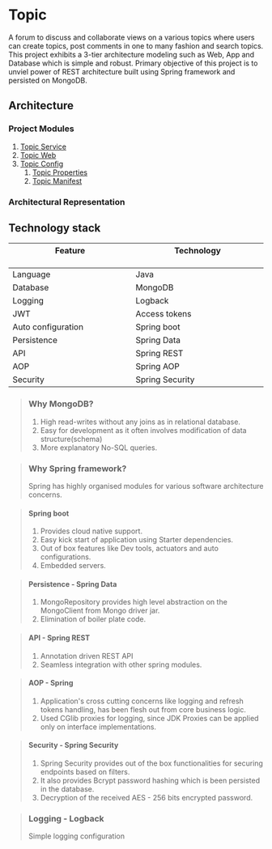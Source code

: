 # Topic

A forum to discuss and collaborate views on a various topics where users can create topics, post comments in one to many fashion and search topics. This project exhibits a 3-tier architecture modeling such as Web, App and Database which is simple and robust. Primary objective of this project is to unviel power of REST architecture built using Spring framework and persisted on MongoDB.

## Architecture

### Project Modules
1. [Topic Service](https://github.com/rajasushanth/topic-service.git)
2. [Topic Web](https://github.com/rajasushanth/topic-web.git)
3. [Topic Config](https://github.com/rajasushanth/topic-config.git)
    1. [Topic Properties](https://github.com/rajasushanth/topic-properties.git)
    2. [Topic Manifest](https://github.com/rajasushanth/topic-manifest.git)

### Architectural Representation

## Technology stack

| Feature                 &nbsp;&nbsp;&nbsp;&nbsp;&nbsp;&nbsp;&nbsp;&nbsp;&nbsp;&nbsp;&nbsp;&nbsp;&nbsp;&nbsp;&nbsp;&nbsp;&nbsp;&nbsp;&nbsp;&nbsp;&nbsp;&nbsp;&nbsp;&nbsp;&nbsp;&nbsp;&nbsp;&nbsp;&nbsp;&nbsp;&nbsp;&nbsp;&nbsp;&nbsp;&nbsp;&nbsp;&nbsp;&nbsp;&nbsp;&nbsp;&nbsp;&nbsp;&nbsp;&nbsp;&nbsp;| Technology &nbsp;&nbsp;&nbsp;&nbsp;&nbsp;&nbsp;&nbsp;&nbsp;&nbsp;&nbsp;&nbsp;&nbsp;&nbsp;&nbsp;&nbsp;&nbsp;&nbsp;&nbsp;&nbsp;&nbsp;&nbsp;&nbsp;&nbsp;&nbsp;&nbsp;&nbsp;&nbsp;&nbsp;&nbsp;&nbsp;&nbsp;&nbsp;&nbsp;&nbsp;&nbsp;&nbsp;&nbsp;&nbsp;&nbsp;&nbsp;&nbsp;&nbsp;&nbsp;&nbsp;&nbsp;    |
|-----------------------  |-------------------------------|
| Language                | Java                          |
| Database                | MongoDB                       |
| Logging                 | Logback                       |
| JWT                     | Access tokens                 |
| Auto configuration      | Spring boot                   |
| Persistence             | Spring Data                   |
| API                     | Spring REST                   |
| AOP                     | Spring AOP                    |
| Security                | Spring Security               |

> ### Why MongoDB?
> 1. High read-writes without any joins as in relational database.
> 2. Easy for development as it often involves modification of data structure(schema)
> 3. More explanatory No-SQL queries.

> ### Why Spring framework?
> Spring has highly organised modules for various software architecture concerns.

> #### Spring boot
> 1. Provides cloud native support.
> 2. Easy kick start of application using Starter dependencies.
> 3. Out of box features like Dev tools, actuators and auto configurations.
> 4. Embedded servers.

> #### Persistence - Spring Data 
> 1. MongoRepository provides high level abstraction on the MongoClient from Mongo driver jar.
> 2. Elimination of boiler plate code.

> #### API - Spring REST
> 1. Annotation driven REST API
> 2. Seamless integration with other spring modules.

> #### AOP  - Spring
> 1. Application's cross cutting concerns like logging and refresh tokens handling, has been flesh out from core business logic.
> 2. Used CGlib proxies for logging, since JDK Proxies can be applied only on interface implementations.

> #### Security -  Spring Security
> 1. Spring Security provides out of the box functionalities for securing endpoints based on filters.
> 2. It also provides Bcrypt password hashing which is been persisted in the database.
> 3. Decryption of the received AES - 256 bits encrypted password.

> ### Logging - Logback
> Simple logging configuration

